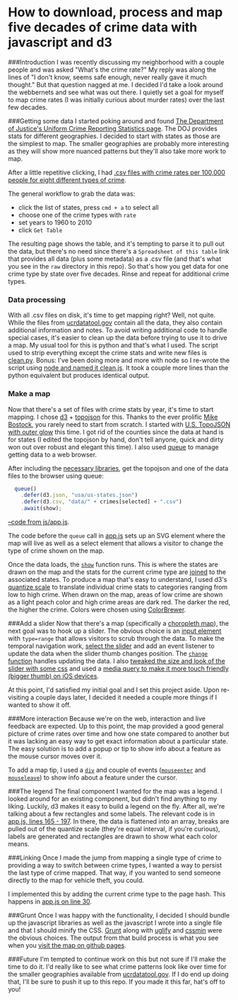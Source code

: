 # How to download, process and map five decades of crime data with javascript and d3

###Introduction
I was recently discussing my neighborhood with a couple people and was asked "What's the crime rate?" My reply was along the lines of "I don't know, seems safe enough, never really gave it much thought." But that question nagged at me. I decided I'd take a look around the webbernets and see what was out there. I quietly set a goal for myself to map crime rates (I was initially curious about murder rates) over the last few decades.

###Getting some data
I started poking around and found [The Department of Justice's Uniform Crime Reporting Statistics page](http://www.ucrdatatool.gov/Search/Crime/State/TrendsInOneVar.cfm). The DOJ provides stats for different geographies. I decided to  start with states as those are the simplest to map. The smaller geographies are probably more interesting as they will show more nuanced patterns but they'll also take more work to map.

After a little repetitive clicking, I had [.csv files with crime rates per 100,000 people for eight different types of crime](../../tree/master/raw). 

The general workflow to grab the data was:  

 * click the list of states, press `cmd + a` to select all
 * choose one of the crime types with `rate`
 * set years to 1960 to 2010
 * click `Get Table`

The resulting page shows the table, and it's tempting to parse it to pull out the data, but there's no need since there's a `Spreadsheet of this table` link that provides all data (plus some metadata) as a .csv file (and that's what you see in the `raw` directory in this repo). So that's how you get data for one crime type by state over five decades. Rinse and repeat for additional crime types.

### Data processing
With all .csv files on disk, it's time to get mapping right? Well, not quite. While the files from [ucrdatatool.gov](http://www.ucrdatatool.gov) contain all the data, they also contain additional information and notes. To avoid writing additional code to handle special cases, it's easier to clean up the data before trying to use it to drive a map. My usual tool for this is python and that's what I used. The script used to strip everything except the crime stats and write new files is [clean.py](../../blob/master/clean.py). Bonus:  I've been doing more and more with node so I re-wrote the script using [node and named it clean.js](../../blob/master/clean.js). It took a couple more lines than the python equivalent but produces identical output. 

### Make a map
Now that there's a set of files with crime stats by year, it's time to start mapping. I chose [d3](http://d3js.org/) + [topojson](https://github.com/mbostock/topojson) for this. Thanks to the ever prolific [Mike Bostock](http://bost.ocks.org/mike/), you rarely need to start from scratch. I started with [U.S. TopoJSON with outer glow](http://bl.ocks.org/mbostock/4136647) this time. I got rid of the counties since the data at hand is for states (I edited the topojson by hand, don't tell anyone, quick and dirty won out over robust and elegant this time). I also used [queue](https://github.com/mbostock/queue) to manage getting data to a web browser.

After including the [necessary libraries](../../blob/master/dev.html#L20-22), get the topojson and one of the data files to the browser using queue:
```javascript
  queue()
    .defer(d3.json, "usa/us-states.json")
    .defer(d3.csv, "data/" + crimes[selected] + ".csv")
    .await(show);
```
[–code from js/app.js](../../blob/master/js/app.js#L58-61). 

The code before the `queue` call in [app.js](../../blob/master/js/app.js) sets up an SVG element where the map will live as well as a select element that allows a visitor to change the type of crime shown on the map.

Once the data loads, the [`show`](../../blob/master/js/app.js#L63) function runs. This is where the states are drawn on the map and the stats for the current crime type are [joined](http://bost.ocks.org/mike/join/) to the associated states. To produce a map that's easy to understand, I used d3's [quantize scale](https://github.com/mbostock/d3/wiki/Quantitative-Scales#quantize-scales) to translate individual crime stats to categories ranging from low to high crime. When drawn on the map, areas of low crime are shown as a light peach color and high crime areas are dark red. The darker the red, the higher the crime. Colors were chosen using [ColorBrewer](http://colorbrewer2.org/). 

###Add a slider
Now that there's a map (specifically a [choropleth map](http://en.wikipedia.org/wiki/Choropleth_map)), the next goal was to hook up a slider. The obvious choice is an [input element](https://developer.mozilla.org/en-US/docs/Web/HTML/Element/Input) with `type=range` that allows visitors to scrub through the data. To make the temporal navigation work, [select the slider](../../blob/master/js/app.js#L132) and add an event listener to update the data when the slider thumb changes position. The [`change` function](../../blob/master/js/app.js#L214-218) handles updating the data. I also [tweaked the size and look of the slider with some css](../../blob/master/css/styles.css#L88-113) and used a [media query to make it more touch friendly (bigger thumb) on iOS devices](../../blob/master/css/styles.css#L115-142). 

At this point, I'd satisfied my initial goal and I set this project aside. Upon re-visiting a couple days later, I decided it needed a couple more things if I wanted to show it off.

###More interaction
Because we're on the web, interaction and live feedback are expected. Up to this point, the map provided a good general picture of crime rates over time and how one state compared to another but it was lacking an easy way to get exact information about a particular state. The easy solution is to add a popup or tip to show info about a feature as the mouse cursor moves over it. 

To add a map tip, I used a [`div`](../../blob/master/dev.html#L18) and couple of events ([`mouseenter`](../../blob/master/js/app.js#L93) and [`mouseleave`](../../blob/master/js/app.js#L108)) to show info about a feature under the cursor. 

###The legend
The final component I wanted for the map was a legend. I looked around for an existing component, but didn't find anything to my liking. Luckily, d3 makes it easy to build a legend on the fly. After all, we're talking about a few rectangles and some labels. The relevant code is in [app.js, lines 165 - 197](../../blob/master/js/app.js#L165-197). In there, the data is flattened into an array, breaks are pulled out of the quantize scale (they're equal interval, if you're curious), labels are generated and rectangles are drawn to show what each color means.

###Linking
Once I made the jump from mapping a single type of crime to providing a way to switch between crime types, I wanted a way to persist the last type of crime mapped. That way, if you wanted to send someone directly to the map for vehicle theft, you could. 

I implemented this by adding the current crime type to the page hash. This happens in [app.js on line 30](../../blob/master/js/app.js#L30).

###Grunt
Once I was happy with the functionality, I decided I should bundle up the javascript libraries as well as the javascript I wrote into a single file and that I should minify the CSS. [Grunt](http://gruntjs.com/) along with [uglify](https://github.com/gruntjs/grunt-contrib-uglify) and [cssmin](https://github.com/gruntjs/grunt-contrib-cssmin) were the obvious choices. The output from that build process is what you see when you [visit the map on github pages](http://swingley.github.io/five-decades-of-crime/built.html). 

###Future
I'm tempted to continue work on this but not sure if I'll make the time to do it. I'd really like to see what crime patterns look like over time for the smaller geographies available from [ucrdatatool.gov](http://www.ucrdatatool.gov). If I do end up doing that, I'll be sure to push it up to this repo. If you made it this far, hat's off to you!

